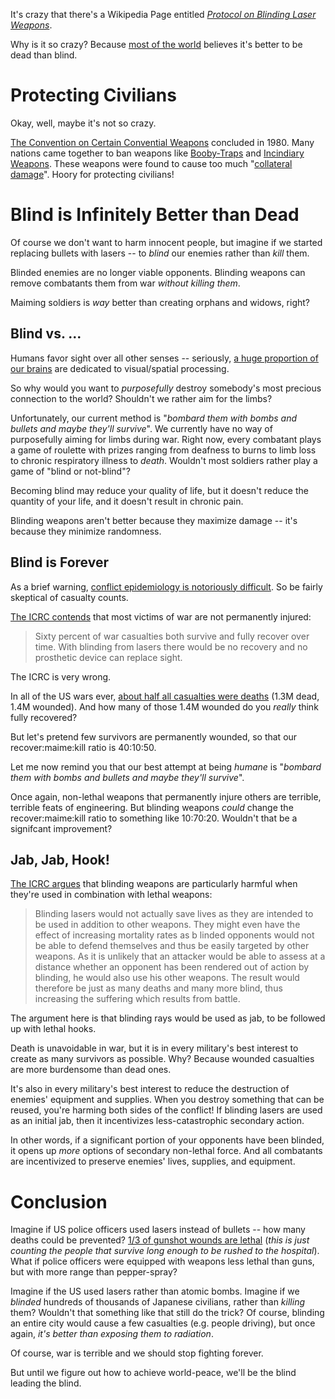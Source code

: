 
It's crazy that there's a Wikipedia Page entitled _[Protocol on Blinding Laser Weapons](https://en.wikipedia.org/wiki/Protocol_on_Blinding_Laser_Weapons)_.

Why is it so crazy? Because [most of the world](https://en.wikipedia.org/wiki/List_of_parties_to_the_Convention_on_Certain_Conventional_Weapons) believes it's better to be dead than blind.

# Protecting Civilians

Okay, well, maybe it's not so crazy.

[The Convention on Certain Convential Weapons](https://en.wikipedia.org/wiki/Convention_on_Certain_Conventional_Weapons) concluded in 1980. Many nations came together to ban weapons like [Booby-Traps](https://en.wikipedia.org/wiki/Protocol_on_Mines,_Booby-Traps_and_Other_Devices) and [Incindiary Weapons](https://en.wikipedia.org/wiki/Protocol_on_Incendiary_Weapons). These weapons were found to cause too much "[collateral damage](https://en.wikipedia.org/wiki/Collateral_damage)". Hoory for protecting civilians!

<!-- The Race is On! US, China, Russia... -->

<!-- Varieties of blinding weapons... -->

<!-- Defenses against blinding laser weapons... -->

<!-- There's also an interesting game-theory effect at play! In a one-on-one laser duel, both parties can "win" without injury if they keep their eyes closed. In the same case with guns, you better h*cking hope that your opponent gets shot first. -->

# Blind is Infinitely Better than Dead

Of course we don't want to harm innocent people, but imagine if we started replacing bullets with lasers -- to _blind_ our enemies rather than _kill_ them. 

Blinded enemies are no longer viable opponents. Blinding weapons can remove combatants them from war _without killing them_. 

Maiming soldiers is _way_ better than creating orphans and widows, right?

## Blind vs. ...

Humans favor sight over all other senses -- seriously, [a huge proportion of our brains](https://en.wikipedia.org/wiki/Visual_cortex) are dedicated to visual/spatial processing.

So why would you want to _purposefully_ destroy somebody's most precious connection to the world? Shouldn't we rather aim for the limbs?

Unfortunately, our current method is "_bombard them with bombs and bullets and maybe they'll survive_". We currently have no way of purposefully aiming for limbs during war. Right now, every combatant plays a game of roulette with prizes ranging from deafness to burns to limb loss to chronic respiratory illness to _death_. Wouldn't most soldiers rather play a game of "blind or not-blind"?

Becoming blind may reduce your quality of life, but it doesn't reduce the quantity of your life, and it doesn't result in chronic pain.

Blinding weapons aren't better because they maximize damage -- it's because they minimize randomness.

## Blind is Forever

As a brief warning, [conflict epidemiology is notoriously difficult](https://en.wikipedia.org/wiki/Conflict_epidemiology). So be fairly skeptical of casualty counts.

[The ICRC contends](https://www.icrc.org/en/doc/resources/documents/misc/57jmcz.htm) that most victims of war are not permanently injured:
> Sixty percent of war casualties both survive and fully recover over time. With blinding from lasers there would be no recovery and no prosthetic device can replace sight.

The ICRC is very wrong. 

In all of the US wars ever, [about half all casualties were deaths](https://en.wikipedia.org/wiki/United_States_military_casualties_of_war) (1.3M dead, 1.4M wounded). And how many of those 1.4M wounded do you _really_ think fully recovered?

But let's pretend few survivors are permanently wounded, so that our recover:maime:kill ratio is 40:10:50.

Let me now remind you that our best attempt at being _humane_ is "_bombard them with bombs and bullets and maybe they'll survive_".

Once again, non-lethal weapons that permanently injure others are terrible, terrible feats of engineering. But blinding weapons _could_ change the recover:maime:kill ratio to something like 10:70:20. Wouldn't that be a signifcant improvement?

## Jab, Jab, Hook!

[The ICRC argues](https://www.icrc.org/en/doc/resources/documents/misc/57jmcz.htm) that blinding weapons are particularly harmful when they're used in combination with lethal weapons:
> Blinding lasers would not actually save lives as they are intended to be used in addition to other weapons. They might even have the effect of increasing mortality rates as b linded opponents would not be able to defend themselves and thus be easily targeted by other weapons. As it is unlikely that an attacker would be able to assess at a distance whether an opponent has been rendered out of action by blinding, he would also use his other weapons. The result would therefore be just as many deaths and many more blind, thus increasing the suffering which results from battle.

The argument here is that blinding rays would be used as jab, to be followed up with lethal hooks.

Death is unavoidable in war, but it is in every military's best interest to create as many survivors as possible. Why? Because wounded casualties are more burdensome than dead ones.

It's also in every military's best interest to reduce the destruction of enemies' equipment and supplies. When you destroy something that can be reused, you're harming both sides of the conflict! If blinding lasers are used as an initial jab, then it incentivizes less-catastrophic secondary action.

In other words, if a significant portion of your opponents have been blinded, it opens up _more_ options of secondary non-lethal force. And all combatants are incentivized to preserve enemies' lives, supplies, and equipment.

# Conclusion

Imagine if US police officers used lasers instead of bullets -- how many deaths could be prevented? [1/3 of gunshot wounds are lethal](https://www.pennmedicine.org/news/news-releases/2014/january/survival-rates-similar-for-gun) (*this is just counting the people that survive long enough to be rushed to the hospital*). What if police officers were equipped with weapons less lethal than guns, but with more range than pepper-spray?

Imagine if the US used lasers rather than atomic bombs. Imagine if we _blinded_ hundreds of thousands of Japanese civilians, rather than _killing_ them? Wouldn't that something like that still do the trick?
Of course, blinding an entire city would cause a few casualties (e.g. people driving), but once again, _it's better than exposing them to radiation_.

Of course, war is terrible and we should stop fighting forever. 

But until we figure out how to achieve world-peace, we'll be the blind leading the blind.
